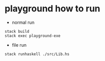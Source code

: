 # playground how to run
* normal run
```
stack build
stack exec playground-exe
```

* file run
```
stack runhaskell ./src/Lib.hs
```